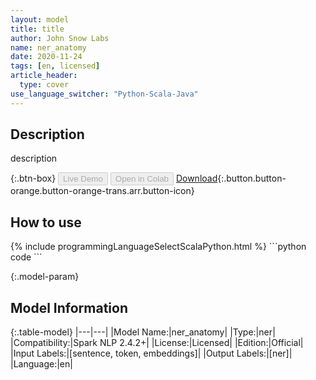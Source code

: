 ```yaml
---
layout: model
title: title
author: John Snow Labs
name: ner_anatomy
date: 2020-11-24
tags: [en, licensed]
article_header:
  type: cover
use_language_switcher: "Python-Scala-Java"
---
```


## Description

description

{:.btn-box}
<button class="button button-orange" disabled>Live Demo</button>
<button class="button button-orange" disabled>Open in Colab</button>
[Download](https://s3.amazonaws.com/auxdata.johnsnowlabs.com/clinical/models/ner_anatomy_en_2.4.2_2.4_1606231867680.zip){:.button.button-orange.button-orange-trans.arr.button-icon}

## How to use



<div class="tabs-box" markdown="1">
{% include programmingLanguageSelectScalaPython.html %}
```python
code
```

</div>

{:.model-param}
## Model Information

{:.table-model}
|---|---|
|Model Name:|ner_anatomy|
|Type:|ner|
|Compatibility:|Spark NLP 2.4.2+|
|License:|Licensed|
|Edition:|Official|
|Input Labels:|[sentence, token, embeddings]|
|Output Labels:|[ner]|
|Language:|en|
